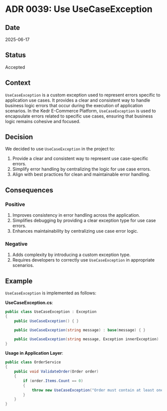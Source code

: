# ADR 0039: Use UseCaseException

## Date
2025-06-17

## Status
Accepted

## Context
`UseCaseException` is a custom exception used to represent errors specific to application use cases. It provides a clear and consistent way to handle business logic errors that occur during the execution of application scenarios. In the Kedr E-Commerce Platform, `UseCaseException` is used to encapsulate errors related to specific use cases, ensuring that business logic remains cohesive and focused.

## Decision
We decided to use `UseCaseException` in the project to:

1. Provide a clear and consistent way to represent use case-specific errors.
2. Simplify error handling by centralizing the logic for use case errors.
3. Align with best practices for clean and maintainable error handling.

## Consequences
### Positive
1. Improves consistency in error handling across the application.
2. Simplifies debugging by providing a clear exception type for use case errors.
3. Enhances maintainability by centralizing use case error logic.

### Negative
1. Adds complexity by introducing a custom exception type.
2. Requires developers to correctly use `UseCaseException` in appropriate scenarios.

## Example
`UseCaseException` is implemented as follows:

**UseCaseException.cs**:
```csharp
public class UseCaseException : Exception
{
    public UseCaseException() { }

    public UseCaseException(string message) : base(message) { }

    public UseCaseException(string message, Exception innerException) : base(message, innerException) { }
}
```

**Usage in Application Layer**:
```csharp
public class OrderService
{
    public void ValidateOrder(Order order)
    {
        if (order.Items.Count == 0)
        {
            throw new UseCaseException("Order must contain at least one item.");
        }
    }
}
```
